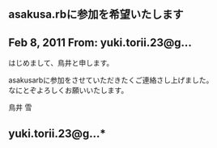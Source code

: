 ## asakusa.rbに参加を希望いたします

## Feb 8, 2011 From: yuki.torii.23@g...

はじめまして、鳥井と申します。

asakusarbに参加をさせていただきたくご連絡さし上げました。  
なにとぞよろしくお願いいたします。

鳥井 雪

## yuki.torii.23@g...\*
